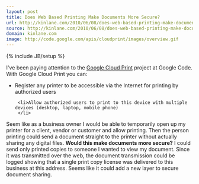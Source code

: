 ```yaml
---
layout: post
title: Does Web Based Printing Make Documents More Secure?
url: http://kinlane.com/2010/06/08/does-web-based-printing-make-documents-more-secure/
source: http://kinlane.com/2010/06/08/does-web-based-printing-make-documents-more-secure/
domain: kinlane.com
image: http://code.google.com/apis/cloudprint/images/overview.gif
---
```

{% include JB/setup %}<p>
     I've been paying attention to the <a href="http://code.google.com/apis/cloudprint/">Google Cloud Print</a> project at Google Code. With Google Cloud Print you can:
</p>

<ul class="mainlist">
     <li>Register any printer to be accessible via the Internet for printing by authorized users
     </li>

     <li>Allow authorized users to print to this device with multiple devices (desktop, laptop, mobile phone)
     </li>
</ul>

<p>
     Seem like as a business owner I would be able to temporarily open up my printer for a client, vendor or customer and allow printing. Then the person printing could send a document straight to the printer without actually sharing any digital files.<a href="http://code.google.com/apis/cloudprint/"><img src="http://code.google.com/apis/cloudprint/images/overview.gif"
          alt=""
          align="right" /></a> <strong>Would this make documents more secure?</strong> I could send only printed copies to someone I wanted to view my document. Since it was transmitted over the web, the document transmission could be logged showing that a single print copy license was delivered to this business at this address. Seems like it could add a new layer to secure document sharing.
</p>